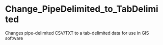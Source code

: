 # Change_PipeDelimited_to_TabDelimited
Changes pipe-delimited CSV/TXT to a tab-delimited data for use in GIS software
